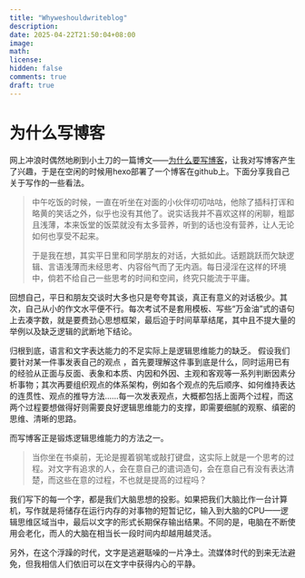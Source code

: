 ```yaml
---
title: "Whyweshouldwriteblog"
description: 
date: 2025-04-22T21:50:04+08:00
image: 
math: 
license: 
hidden: false
comments: true
draft: true
---
```




# 为什么写博客



网上冲浪时偶然地刷到小土刀的一篇博文——[为什么要写博客](https://wdxtub.com/qa/why-writing-blog/2013/10/17/)，让我对写博客产生了兴趣，于是在空闲的时候用hexo部署了一个博客在github上。下面分享我自己关于写作的一些看法。

> 中午吃饭的时候，一直在听坐在对面的小伙伴叨叨咕咕，他除了插科打诨和略黄的笑话之外，似乎也没有其他了。说实话我并不喜欢这样的闲聊，粗鄙且浅薄，本来饭堂的饭菜就没有太多营养，听到的话也没有营养，让人无论如何也享受不起来。
>
> 于是我在想，其实平日里和同学朋友的对话，大抵如此。话题跳跃而欠缺逻辑、言语浅薄而未经思考、内容俗气而了无内涵。每日浸淫在这样的环境中，倘若不给自己一些思考的时间和空间，终究只能流于平庸。

回想自己，平日和朋友交谈时大多也只是夸夸其谈，真正有意义的对话极少。其次，自己从小的作文水平便不行。每次考试不是套用模板、写些“万金油”式的语句上去凑字数，就是要费劲心思想框架，最后迫于时间草草结尾，其中且不提大量的举例以及缺乏逻辑的武断地下结论。

归根到底，语言和文字表达能力的不足实际上是逻辑思维能力的缺乏。 假设我们要针对某一件事发表自己的观点 ，首先要理解这件事到底是什么，同时运用已有的经验从正面与反面、表象和本质、内因和外因、主观和客观等一系列判断因素分析事物；其次再要组织观点的体系架构，例如各个观点的先后顺序、如何维持表达的连贯性、观点的推导方法……每一次发表观点，大概都包括上面两个过程，而这两个过程要想做得好则需要良好逻辑思维能力的支撑，即需要细腻的观察、缜密的思维、清晰的思路。

而写博客正是锻炼逻辑思维能力的方法之一。

> 当你坐在书桌前，无论是握着钢笔或敲打键盘，这实际上就是一个思考的过程。对文字有追求的人，会在意自己的遣词造句，会在意自己有没有表达清楚，而这些在意的过程，不也就是提高的过程吗？

我们写下的每一个字，都是我们大脑思想的投影。如果把我们大脑比作一台计算机，写作就是将储存在运行内存的对事物的短暂记忆，输入到大脑的CPU——逻辑思维区域当中，最后以文字的形式长期保存输出结果。不同的是，电脑在不断使用会老化，而人的大脑在相当长一段时间内却越用越灵活。

另外，在这个浮躁的时代，文字是逃避聒噪的一片净土。流媒体时代的到来无法避免，但我相信人们依旧可以在文字中获得内心的平静。





